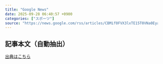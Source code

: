 ```yaml
---
title: "Google News"
date: 2025-09-28 06:40:57 +0900
categories: ["スポーツ"]
source: "https://news.google.com/rss/articles/CBMif0FVX3lxTE15T0VNa0EyaWkxQzM2N0hObld2Z1Z6TWxBSENFWHg0M0Nlb0RNWFlpaEZxUURrWGJELVdRbjVWTFd3cVlyNURXMS12U3BnMWV4MDVaUkk5UzhLWWhuRDBsTUJFN3k5RHQwcTJZWDFENFFva25pOFA1cGtWdzhWTWM?oc=5"
---
```


## 記事本文（自動抽出）
<body class="y0K44d EA71Tc" id="readabilityBody"></body>

[出典はこちら](https://news.google.com/rss/articles/CBMif0FVX3lxTE15T0VNa0EyaWkxQzM2N0hObld2Z1Z6TWxBSENFWHg0M0Nlb0RNWFlpaEZxUURrWGJELVdRbjVWTFd3cVlyNURXMS12U3BnMWV4MDVaUkk5UzhLWWhuRDBsTUJFN3k5RHQwcTJZWDFENFFva25pOFA1cGtWdzhWTWM?oc=5)
